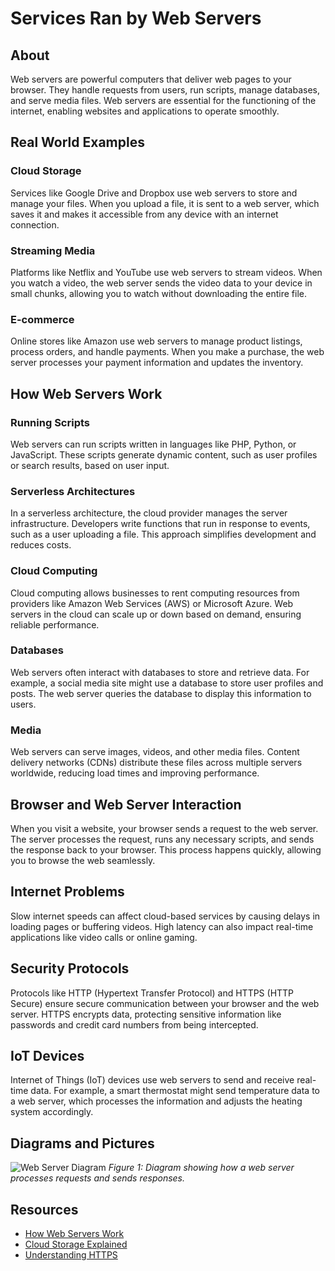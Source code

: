 # Services Ran by Web Servers

## About

Web servers are powerful computers that deliver web pages to your browser. They handle requests from users, run scripts, manage databases, and serve media files. Web servers are essential for the functioning of the internet, enabling websites and applications to operate smoothly.

## Real World Examples

### Cloud Storage
Services like Google Drive and Dropbox use web servers to store and manage your files. When you upload a file, it is sent to a web server, which saves it and makes it accessible from any device with an internet connection.

### Streaming Media
Platforms like Netflix and YouTube use web servers to stream videos. When you watch a video, the web server sends the video data to your device in small chunks, allowing you to watch without downloading the entire file.

### E-commerce
Online stores like Amazon use web servers to manage product listings, process orders, and handle payments. When you make a purchase, the web server processes your payment information and updates the inventory.

## How Web Servers Work

### Running Scripts
Web servers can run scripts written in languages like PHP, Python, or JavaScript. These scripts generate dynamic content, such as user profiles or search results, based on user input.

### Serverless Architectures
In a serverless architecture, the cloud provider manages the server infrastructure. Developers write functions that run in response to events, such as a user uploading a file. This approach simplifies development and reduces costs.

### Cloud Computing
Cloud computing allows businesses to rent computing resources from providers like Amazon Web Services (AWS) or Microsoft Azure. Web servers in the cloud can scale up or down based on demand, ensuring reliable performance.

### Databases
Web servers often interact with databases to store and retrieve data. For example, a social media site might use a database to store user profiles and posts. The web server queries the database to display this information to users.

### Media
Web servers can serve images, videos, and other media files. Content delivery networks (CDNs) distribute these files across multiple servers worldwide, reducing load times and improving performance.

## Browser and Web Server Interaction

When you visit a website, your browser sends a request to the web server. The server processes the request, runs any necessary scripts, and sends the response back to your browser. This process happens quickly, allowing you to browse the web seamlessly.

## Internet Problems

Slow internet speeds can affect cloud-based services by causing delays in loading pages or buffering videos. High latency can also impact real-time applications like video calls or online gaming.

## Security Protocols

Protocols like HTTP (Hypertext Transfer Protocol) and HTTPS (HTTP Secure) ensure secure communication between your browser and the web server. HTTPS encrypts data, protecting sensitive information like passwords and credit card numbers from being intercepted.

## IoT Devices

Internet of Things (IoT) devices use web servers to send and receive real-time data. For example, a smart thermostat might send temperature data to a web server, which processes the information and adjusts the heating system accordingly.

## Diagrams and Pictures

![Web Server Diagram](https://example.com/web-server-diagram.png)
*Figure 1: Diagram showing how a web server processes requests and sends responses.*

## Resources

- [How Web Servers Work](https://www.howstuffworks.com/web-server.htm)
- [Cloud Storage Explained](https://www.cloudstorage.com/guide)
- [Understanding HTTPS](https://www.ssl.com/faqs/what-is-https/)
